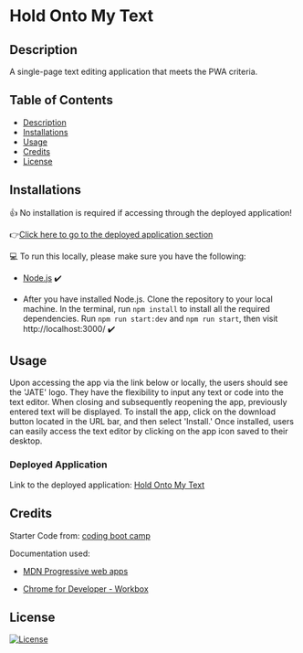 # Hold Onto My Text

## Description
A single-page text editing application that meets the PWA criteria.

## Table of Contents
- [Description](#description)
- [Installations](#installations)
- [Usage](#usage)
- [Credits](#credits)
- [License](#license)

## Installations

:thumbsup: No installation is required if accessing through the deployed application!

:point_right:[Click here to go to the deployed application section](#deployed-application)

:computer: To run this locally, please make sure you have the following:

- [Node.js](https://nodejs.org/en) :heavy_check_mark:

- After you have installed Node.js. Clone the repository to your local machine. In the terminal, run ```npm install``` to install all the required dependencies. Run ```npm run start:dev``` and ```npm run start```, then visit http://localhost:3000/ :heavy_check_mark:

## Usage

Upon accessing the app via the link below or locally, the users should see the 'JATE' logo. They have the flexibility to input any text or code into the text editor. When closing and subsequently reopening the app, previously entered text will be displayed. To install the app, click on the download button located in the URL bar, and then select 'Install.' Once installed, users can easily access the text editor by clicking on the app icon saved to their desktop.

### Deployed Application
Link to the deployed application: [Hold Onto My Text](https://cryptic-plateau-85904-812f717c6dfa.herokuapp.com/)

## Credits

Starter Code from: [coding boot camp](https://github.com/coding-boot-camp/cautious-meme)

Documentation used:
- [MDN Progressive web apps](https://developer.mozilla.org/en-US/docs/Web/Progressive_web_apps)

- [Chrome for Developer - Workbox](https://developer.chrome.com/docs/workbox/)

## License
[![License](https://img.shields.io/badge/License-MIT-yellow.svg)](https://opensource.org/licenses/MIT)
